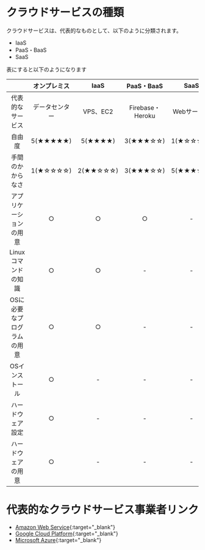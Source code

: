 # クラウドサービスの種類

クラウドサービスは、代表的なものとして、以下のように分類されます。
- IaaS
- PaaS・BaaS
- SaaS

表にすると以下のようになります

|                            | オンプレミス   | IaaS          | PaaS・BaaS       | SaaS          | 
| :------------------------: | :------------: | :-----------: | :--------------: | :-----------: | 
| 代表的なサービス           | データセンター | VPS、EC2      | Firebase・Heroku | Webサービス   | 
| 自由度                     | 5(★★★★★)  | 5(★★★★)   | 3(★★★☆☆)    | 1(★☆☆☆☆) | 
| 手間のかからなさ           | 1(★☆☆☆☆)  | 2(★★☆☆☆) | 3(★★★☆☆)    | 5(★★★★★) | 
| アプリケーションの用意     | ○             | ○            | ○               | -             | 
| Linuxコマンドの知識        | ○             | ○            | -                | -             | 
| OSに必要なプログラムの用意 | ○             | ○            | -                | -             | 
| OSインストール             | ○             | -             | -                | -             | 
| ハードウェア設定           | ○             | -             | -                | -             | 
| ハードウェアの用意         | ○             | -             | -                | -             | 


# 代表的なクラウドサービス事業者リンク

- [Amazon Web Service](https://aws.amazon.com/jp/){:target="_blank"}
- [Google Cloud Platform](https://console.cloud.google.com/welcome?project=vast-maxim-350806&hl=ja){:target="_blank"}
- [Microsoft Azure](https://azure.microsoft.com/ja-jp/){:target="_blank"}
